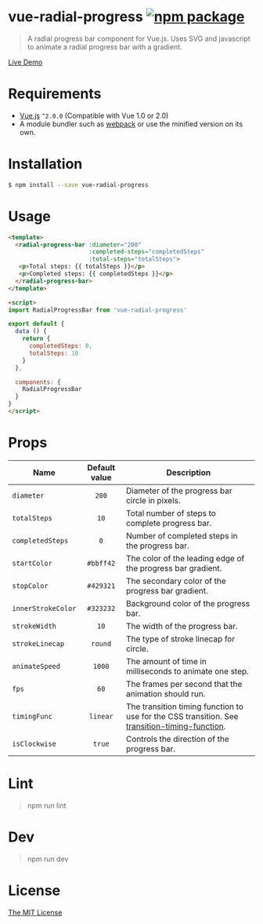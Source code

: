 # vue-radial-progress [![npm package](https://img.shields.io/npm/v/vue-radial-progress.svg)](https://www.npmjs.com/package/vue-radial-progress)

> A radial progress bar component for Vue.js. Uses SVG and javascript to animate a radial progress bar with a gradient.

[Live Demo](https://wyzantinc.github.io/vue-radial-progress/)

# Requirements

- [Vue.js](https://github.com/vuejs/vue) `^2.0.0` (Compatible with Vue 1.0 or 2.0)
- A module bundler such as [webpack](https://github.com/webpack/webpack) or use the minified version on its own.

# Installation

``` bash
$ npm install --save vue-radial-progress
```

# Usage
``` html
<template>
  <radial-progress-bar :diameter="200"
                       :completed-steps="completedSteps"
                       :total-steps="totalSteps">
   <p>Total steps: {{ totalSteps }}</p>
   <p>Completed steps: {{ completedSteps }}</p>
  </radial-progress-bar>
</template>

<script>
import RadialProgressBar from 'vue-radial-progress'

export default {
  data () {
    return {
      completedSteps: 0,
      totalSteps: 10
    }
  },

  components: {
    RadialProgressBar
  }
}
</script>
```

# Props

Name | Default value | Description
---|:---:|---
`diameter` | `200` | Diameter of the progress bar circle in pixels.
`totalSteps` | `10` | Total number of steps to complete progress bar.
`completedSteps` | `0` | Number of completed steps in the progress bar.
`startColor` | `#bbff42` | The color of the leading edge of the progress bar gradient.
`stopColor` | `#429321` | The secondary color of the progress bar gradient.
`innerStrokeColor` | `#323232` | Background color of the progress bar.
`strokeWidth` | `10` | The width of the progress bar.
`strokeLinecap` | `round` | The type of stroke linecap for circle.
`animateSpeed` | `1000` | The amount of time in milliseconds to animate one step.
`fps` | `60` | The frames per second that the animation should run.
`timingFunc` | `linear` | The transition timing function to use for the CSS transition. See [transition-timing-function](https://developer.mozilla.org/en-US/docs/Web/CSS/transition-timing-function).
`isClockwise` | `true` | Controls the direction of the progress bar.

# Lint

  > npm run lint

# Dev

  > npm run dev

# License

[The MIT License](LICENSE)
